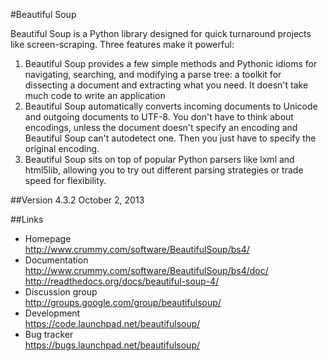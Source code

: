 #Beautiful Soup

Beautiful Soup is a Python library designed for quick turnaround projects like screen-scraping. Three features make it powerful:

1. Beautiful Soup provides a few simple methods and Pythonic idioms for navigating, searching, and modifying a parse tree: a toolkit for dissecting a document and extracting what you need. It doesn't take much code to write an application
2. Beautiful Soup automatically converts incoming documents to Unicode and outgoing documents to UTF-8. You don't have to think about encodings, unless the document doesn't specify an encoding and Beautiful Soup can't autodetect one. Then you just have to specify the original encoding.
3. Beautiful Soup sits on top of popular Python parsers like lxml and html5lib, allowing you to try out different parsing strategies or trade speed for flexibility.




##Version
4.3.2  October 2, 2013




##Links
+ Homepage  
http://www.crummy.com/software/BeautifulSoup/bs4/  
+ Documentation  
http://www.crummy.com/software/BeautifulSoup/bs4/doc/  
http://readthedocs.org/docs/beautiful-soup-4/  
+ Discussion group  
http://groups.google.com/group/beautifulsoup/  
+ Development  
https://code.launchpad.net/beautifulsoup/  
+ Bug tracker  
https://bugs.launchpad.net/beautifulsoup/  

